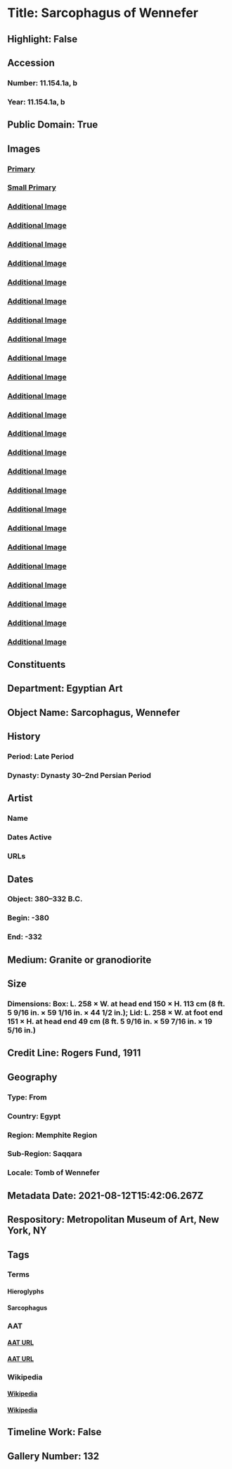 # Title: Sarcophagus of Wennefer
## Highlight: False
## Accession
### Number: 11.154.1a, b
### Year: 11.154.1a, b
## Public Domain: True
## Images
### [Primary](https://images.metmuseum.org/CRDImages/eg/original/LC-11_154_1a_b_EGDP025726.jpg)
### [Small Primary](https://images.metmuseum.org/CRDImages/eg/web-large/LC-11_154_1a_b_EGDP025726.jpg)
### [Additional Image](https://images.metmuseum.org/CRDImages/eg/original/LC-11_154_1a_b_EGDP025728.jpg)
### [Additional Image](https://images.metmuseum.org/CRDImages/eg/original/LC-11_154_1a_b_EGDP025727.jpg)
### [Additional Image](https://images.metmuseum.org/CRDImages/eg/original/LC-11_154_1a_b_EGDP025720.jpg)
### [Additional Image](https://images.metmuseum.org/CRDImages/eg/original/LC-11_154_1a_b_EGDP025725.jpg)
### [Additional Image](https://images.metmuseum.org/CRDImages/eg/original/11.154.1a_b_GC-crop.jpg)
### [Additional Image](https://images.metmuseum.org/CRDImages/eg/original/LC-11_154_1a_b_EGDP025724.jpg)
### [Additional Image](https://images.metmuseum.org/CRDImages/eg/original/LC-11_154_1_EGDP025310.jpg)
### [Additional Image](https://images.metmuseum.org/CRDImages/eg/original/LC-11_154_1a_b_EGDP025776.jpg)
### [Additional Image](https://images.metmuseum.org/CRDImages/eg/original/175649.jpg)
### [Additional Image](https://images.metmuseum.org/CRDImages/eg/original/175650.jpg)
### [Additional Image](https://images.metmuseum.org/CRDImages/eg/original/175651.jpg)
### [Additional Image](https://images.metmuseum.org/CRDImages/eg/original/175652.jpg)
### [Additional Image](https://images.metmuseum.org/CRDImages/eg/original/175653.jpg)
### [Additional Image](https://images.metmuseum.org/CRDImages/eg/original/175654.jpg)
### [Additional Image](https://images.metmuseum.org/CRDImages/eg/original/175655.jpg)
### [Additional Image](https://images.metmuseum.org/CRDImages/eg/original/175656.jpg)
### [Additional Image](https://images.metmuseum.org/CRDImages/eg/original/175657.jpg)
### [Additional Image](https://images.metmuseum.org/CRDImages/eg/original/175658.jpg)
### [Additional Image](https://images.metmuseum.org/CRDImages/eg/original/175659.jpg)
### [Additional Image](https://images.metmuseum.org/CRDImages/eg/original/175660.jpg)
### [Additional Image](https://images.metmuseum.org/CRDImages/eg/original/175661.jpg)
### [Additional Image](https://images.metmuseum.org/CRDImages/eg/original/175662.jpg)
### [Additional Image](https://images.metmuseum.org/CRDImages/eg/original/175663.jpg)
### [Additional Image](https://images.metmuseum.org/CRDImages/eg/original/175664.jpg)
## Constituents
## Department: Egyptian Art
## Object Name: Sarcophagus, Wennefer
## History
### Period: Late Period
### Dynasty: Dynasty 30–2nd Persian Period
## Artist
### Name
### Dates Active
### URLs
## Dates
### Object: 380–332 B.C.
### Begin: -380
### End: -332
## Medium: Granite or granodiorite
## Size
### Dimensions: Box: L. 258 × W. at head end 150 × H. 113 cm (8 ft. 5 9/16 in. × 59 1/16 in. × 44 1/2 in.); Lid: L. 258 × W. at foot end 151 × H. at head end 49 cm (8 ft. 5 9/16 in. × 59 7/16 in. × 19 5/16 in.)
## Credit Line: Rogers Fund, 1911
## Geography
### Type: From
### Country: Egypt
### Region: Memphite Region
### Sub-Region: Saqqara
### Locale: Tomb of Wennefer
## Metadata Date: 2021-08-12T15:42:06.267Z
## Respository: Metropolitan Museum of Art, New York, NY
## Tags
### Terms
#### Hieroglyphs
#### Sarcophagus
### AAT
#### [AAT URL](http://vocab.getty.edu/page/aat/300028721)
#### [AAT URL](http://vocab.getty.edu/page/aat/300005947)
### Wikipedia
#### [Wikipedia]()
#### [Wikipedia]()
## Timeline Work: False
## Gallery Number: 132